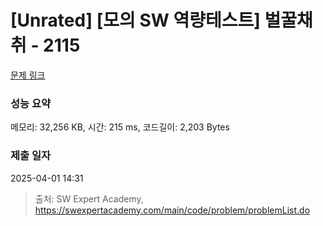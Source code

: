 # [Unrated] [모의 SW 역량테스트] 벌꿀채취 - 2115 

[문제 링크](https://swexpertacademy.com/main/code/problem/problemDetail.do?contestProbId=AV5V4A46AdIDFAWu) 

### 성능 요약

메모리: 32,256 KB, 시간: 215 ms, 코드길이: 2,203 Bytes

### 제출 일자

2025-04-01 14:31



> 출처: SW Expert Academy, https://swexpertacademy.com/main/code/problem/problemList.do
